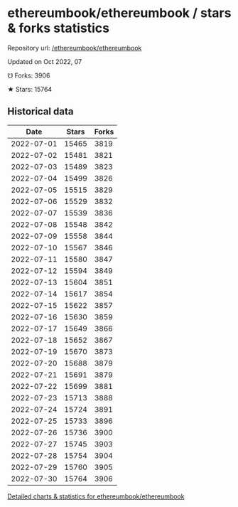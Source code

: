 # ethereumbook/ethereumbook / stars & forks statistics

Repository url: [/ethereumbook/ethereumbook](https://github.com/ethereumbook/ethereumbook)

Updated on Oct 2022, 07

☋ Forks: 3906

★ Stars: 15764

## Historical data
| Date | Stars | Forks |
|------|-------|-------|
| 2022-07-01 | 15465 | 3819 | 
| 2022-07-02 | 15481 | 3821 | 
| 2022-07-03 | 15489 | 3823 | 
| 2022-07-04 | 15499 | 3826 | 
| 2022-07-05 | 15515 | 3829 | 
| 2022-07-06 | 15529 | 3832 | 
| 2022-07-07 | 15539 | 3836 | 
| 2022-07-08 | 15548 | 3842 | 
| 2022-07-09 | 15558 | 3844 | 
| 2022-07-10 | 15567 | 3846 | 
| 2022-07-11 | 15580 | 3847 | 
| 2022-07-12 | 15594 | 3849 | 
| 2022-07-13 | 15604 | 3851 | 
| 2022-07-14 | 15617 | 3854 | 
| 2022-07-15 | 15622 | 3857 | 
| 2022-07-16 | 15630 | 3859 | 
| 2022-07-17 | 15649 | 3866 | 
| 2022-07-18 | 15652 | 3867 | 
| 2022-07-19 | 15670 | 3873 | 
| 2022-07-20 | 15688 | 3879 | 
| 2022-07-21 | 15691 | 3879 | 
| 2022-07-22 | 15699 | 3881 | 
| 2022-07-23 | 15713 | 3888 | 
| 2022-07-24 | 15724 | 3891 | 
| 2022-07-25 | 15733 | 3896 | 
| 2022-07-26 | 15736 | 3900 | 
| 2022-07-27 | 15745 | 3903 | 
| 2022-07-28 | 15754 | 3904 | 
| 2022-07-29 | 15760 | 3905 | 
| 2022-07-30 | 15764 | 3906 | 


[Detailed charts & statistics for ethereumbook/ethereumbook](https://reviewgithub.com/rep/ethereumbook/ethereumbook)
